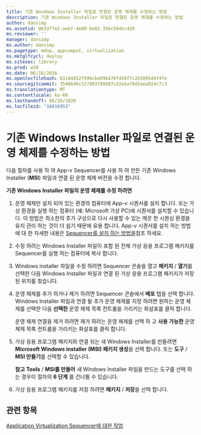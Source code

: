 ```yaml
---
title: 기존 Windows Installer 파일로 연결된 운영 체제를 수정하는 방법
description: 기존 Windows Installer 파일로 연결된 운영 체제를 수정하는 방법
author: dansimp
ms.assetid: 0633f7e2-aebf-4e00-be02-35bc59dec420
ms.reviewer: ''
manager: dansimp
ms.author: dansimp
ms.pagetype: mdop, appcompat, virtualization
ms.mktglfcycl: deploy
ms.sitesec: library
ms.prod: w10
ms.date: 06/16/2016
ms.openlocfilehash: 63184852f996cbe09b476f456f7c2b509549f4fe
ms.sourcegitcommit: 354664bc527d93f80687cd2eba70d1eea024c7c3
ms.translationtype: MT
ms.contentlocale: ko-KR
ms.lasthandoff: 06/26/2020
ms.locfileid: "10816953"
---
```

# 기존 Windows Installer 파일로 연결된 운영 체제를 수정하는 방법


다음 절차를 사용 하 여 App-v Sequencer를 사용 하 여 만든 기존 Windows Installer (**MSI**) 파일과 연결 된 운영 체제 버전을 수정 합니다.

**기존 Windows Installer 파일의 운영 체제를 수정 하려면**

1.  운영 체제만 설치 되어 있는 환경의 컴퓨터에 App-v 시퀀서를 설치 합니다. 또는 가상 환경을 실행 하는 컴퓨터 (예: Microsoft 가상 PC)에 시퀀서를 설치할 수 있습니다. 이 방법은 최소한의 추가 구성으로 다시 사용할 수 있는 깨끗 한 시퀀싱 환경을 유지 관리 하는 것이 더 쉽기 때문에 유용 합니다. App-v 시퀀서를 설치 하는 방법에 대 한 자세한 내용은 [Sequencer를 설치 하는 방법을](how-to-install-the-sequencer.md)참조 하세요.

2.  수정 하려는 Windows Installer 파일이 포함 된 전체 가상 응용 프로그램 패키지를 Sequencer를 실행 하는 컴퓨터에 복사 합니다.

3.  Windows installer 파일을 수정 하려면 Sequencer 콘솔을 열고 **패키지**  /  **열기**를 선택한 다음 Windows Installer 파일과 연결 된 가상 응용 프로그램 패키지가 저장 된 위치를 찾습니다.

4.  운영 체제를 추가 하거나 제거 하려면 Sequencer 콘솔에서 **배포** 탭을 선택 합니다. Windows Installer 파일과 연결 될 추가 운영 체제를 지정 하려면 원하는 운영 체제를 선택한 다음 **선택한** 운영 체제 목록 컨트롤을 가리키는 화살표를 클릭 합니다.

    운영 체제 연결을 제거 하려면 제거 하려는 운영 체제를 선택 하 고 **사용 가능한** 운영 체제 목록 컨트롤을 가리키는 화살표를 클릭 합니다.

5.  가상 응용 프로그램 패키지와 연결 되는 새 Windows Installer를 만들려면 **Microsoft Windows installer (MSI) 패키지 생성**을 선택 합니다. 또는 **도구**  /  **MSI 만들기**를 선택할 수 있습니다.

    **참고**  **Tools** / **MSI를 만들어** 새 Windows Installer 파일을 만드는 도구를 선택 하는 경우이 절차의 **6 단계** 를 건너뛸 수 있습니다.

     

6.  가상 응용 프로그램 패키지를 저장 하려면 **패키지**  /  **저장**을 선택 합니다.

## 관련 항목


[Application Virtualization Sequencer에 대한 작업](tasks-for-the-application-virtualization-sequencer.md)

 

 





